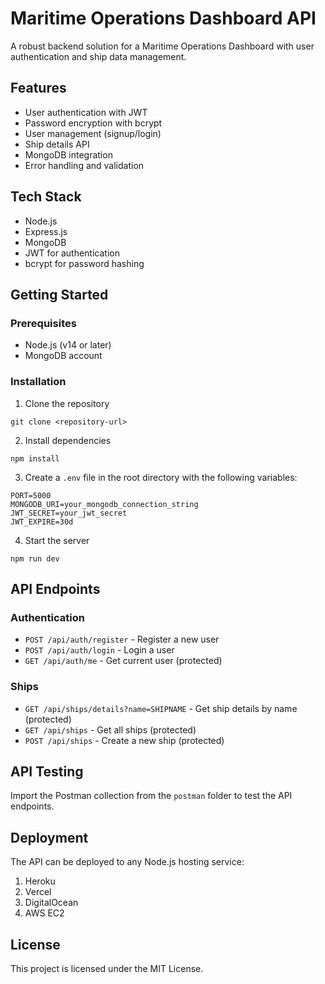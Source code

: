# Maritime Operations Dashboard API

A robust backend solution for a Maritime Operations Dashboard with user authentication and ship data management.

## Features

- User authentication with JWT
- Password encryption with bcrypt
- User management (signup/login)
- Ship details API
- MongoDB integration
- Error handling and validation

## Tech Stack

- Node.js
- Express.js
- MongoDB
- JWT for authentication
- bcrypt for password hashing

## Getting Started

### Prerequisites

- Node.js (v14 or later)
- MongoDB account

### Installation

1. Clone the repository
```
git clone <repository-url>
```

2. Install dependencies
```
npm install
```

3. Create a `.env` file in the root directory with the following variables:
```
PORT=5000
MONGODB_URI=your_mongodb_connection_string
JWT_SECRET=your_jwt_secret
JWT_EXPIRE=30d
```

4. Start the server
```
npm run dev
```

## API Endpoints

### Authentication

- `POST /api/auth/register` - Register a new user
- `POST /api/auth/login` - Login a user
- `GET /api/auth/me` - Get current user (protected)

### Ships

- `GET /api/ships/details?name=SHIPNAME` - Get ship details by name (protected)
- `GET /api/ships` - Get all ships (protected)
- `POST /api/ships` - Create a new ship (protected)

## API Testing

Import the Postman collection from the `postman` folder to test the API endpoints.

## Deployment

The API can be deployed to any Node.js hosting service:

1. Heroku
2. Vercel
3. DigitalOcean
4. AWS EC2

## License

This project is licensed under the MIT License.